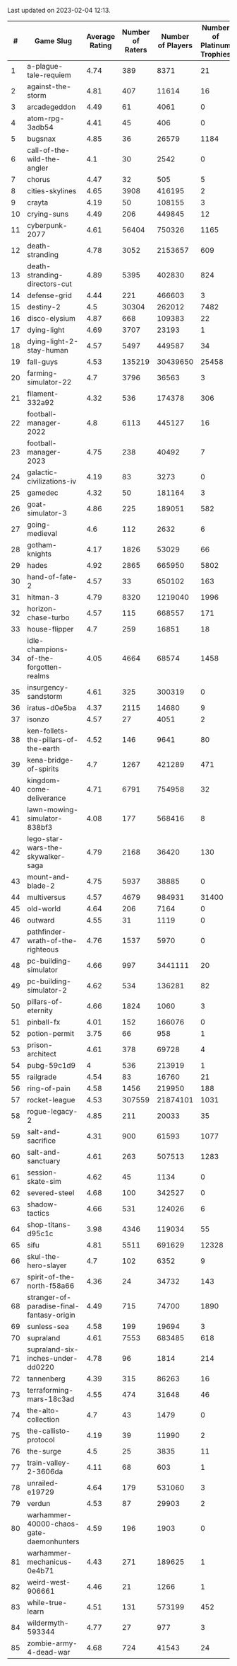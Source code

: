 Last updated on 2023-02-04 12:13.


|#|Game Slug|Average Rating|Number of Raters|Number of Players|Number of Platinum Trophies|Max Rarity (%)|
|---|---|---|---|---|---|---|
|1|a-plague-tale-requiem|4.74|389|8371|21|92|
|2|against-the-storm|4.81|407|11614|16|38|
|3|arcadegeddon|4.49|61|4061|0|90|
|4|atom-rpg-3adb54|4.41|45|406|0|99|
|5|bugsnax|4.85|36|26579|1184|97|
|6|call-of-the-wild-the-angler|4.1|30|2542|0|65|
|7|chorus|4.47|32|505|5|86|
|8|cities-skylines|4.65|3908|416195|2|71|
|9|crayta|4.19|50|108155|3|23|
|10|crying-suns|4.49|206|449845|12|66|
|11|cyberpunk-2077|4.61|56404|750326|1165|65|
|12|death-stranding|4.78|3052|2153657|609|91|
|13|death-stranding-directors-cut|4.89|5395|402830|824|91|
|14|defense-grid|4.44|221|466603|3|80|
|15|destiny-2|4.5|30304|262012|7482|94|
|16|disco-elysium|4.87|668|109383|22|28|
|17|dying-light|4.69|3707|23193|1|95|
|18|dying-light-2-stay-human|4.57|5497|449587|34|7|
|19|fall-guys|4.53|135219|30439650|25458|2|
|20|farming-simulator-22|4.7|3796|36563|3|77|
|21|filament-332a92|4.32|536|174378|306|93|
|22|football-manager-2022|4.8|6113|445127|16|49|
|23|football-manager-2023|4.75|238|40492|7|79|
|24|galactic-civilizations-iv|4.19|83|3273|0|79|
|25|gamedec|4.32|50|181164|3|27|
|26|goat-simulator-3|4.86|225|189051|582|92|
|27|going-medieval|4.6|112|2632|6|68|
|28|gotham-knights|4.17|1826|53029|66|26|
|29|hades|4.92|2865|665950|5802|89|
|30|hand-of-fate-2|4.57|33|650102|163|72|
|31|hitman-3|4.79|8320|1219040|1996|47|
|32|horizon-chase-turbo|4.57|115|668557|171|88|
|33|house-flipper|4.7|259|16851|18|94|
|34|idle-champions-of-the-forgotten-realms|4.05|4664|68574|1458|3|
|35|insurgency-sandstorm|4.61|325|300319|0|5|
|36|iratus-d0e5ba|4.37|2115|14680|9|85|
|37|isonzo|4.57|27|4051|2|57|
|38|ken-follets-the-pillars-of-the-earth|4.52|146|9641|80|44|
|39|kena-bridge-of-spirits|4.7|1267|421289|471|94|
|40|kingdom-come-deliverance|4.71|6791|754958|32|30|
|41|lawn-mowing-simulator-838bf3|4.08|177|568416|8|84|
|42|lego-star-wars-the-skywalker-saga|4.79|2168|36420|130|97|
|43|mount-and-blade-2|4.75|5937|38885|0|28|
|44|multiversus|4.57|4679|984931|31400|75|
|45|old-world|4.64|206|7164|0|82|
|46|outward|4.55|31|1119|0|72|
|47|pathfinder-wrath-of-the-righteous|4.76|1537|5970|0|51|
|48|pc-building-simulator|4.66|997|3441111|20|48|
|49|pc-building-simulator-2|4.62|534|136281|82|75|
|50|pillars-of-eternity|4.66|1824|1060|3|81|
|51|pinball-fx|4.01|152|166076|0|85|
|52|potion-permit|3.75|66|958|1|98|
|53|prison-architect|4.61|378|69728|4|28|
|54|pubg-59c1d9|4|536|213919|1|74|
|55|railgrade|4.54|83|16760|21|98|
|56|ring-of-pain|4.58|1456|219950|188|96|
|57|rocket-league|4.53|307559|21874101|1031|78|
|58|rogue-legacy-2|4.85|211|20033|35|4|
|59|salt-and-sacrifice|4.31|900|61593|1077|91|
|60|salt-and-sanctuary|4.61|263|507513|1283|83|
|61|session-skate-sim|4.62|45|1134|0|27|
|62|severed-steel|4.68|100|342527|0|18|
|63|shadow-tactics|4.66|531|124026|6|6|
|64|shop-titans-d95c1c|3.98|4346|119034|55|97|
|65|sifu|4.81|5511|691629|12328|97|
|66|skul-the-hero-slayer|4.7|102|6352|9|94|
|67|spirit-of-the-north-f58a66|4.36|24|34732|143|65|
|68|stranger-of-paradise-final-fantasy-origin|4.49|715|74700|1890|98|
|69|sunless-sea|4.58|199|19694|3|36|
|70|supraland|4.61|7553|683485|618|99|
|71|supraland-six-inches-under-dd0220|4.78|96|1814|214|99|
|72|tannenberg|4.39|315|86263|16|88|
|73|terraforming-mars-18c3ad|4.55|474|31648|46|44|
|74|the-alto-collection|4.7|43|1479|0|33|
|75|the-callisto-protocol|4.19|39|11990|2|6|
|76|the-surge|4.5|25|3835|11|94|
|77|train-valley-2-3606da|4.11|68|603|1|89|
|78|unrailed-e19729|4.64|179|531060|3|10|
|79|verdun|4.53|87|29903|2|76|
|80|warhammer-40000-chaos-gate-daemonhunters|4.59|196|1903|0|8|
|81|warhammer-mechanicus-0e4b71|4.43|271|189625|1|25|
|82|weird-west-906661|4.46|21|1266|1|85|
|83|while-true-learn|4.51|131|573199|452|93|
|84|wildermyth-593344|4.77|27|977|3|19|
|85|zombie-army-4-dead-war|4.68|724|41543|24|67|
